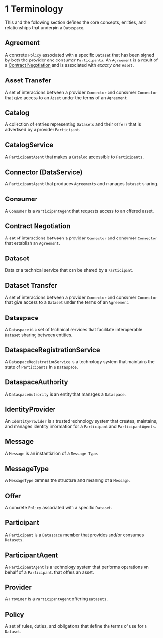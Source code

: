 # 1 Terminology

This and the following section defines the core concepts, entities, and relationships that underpin a `Dataspace`.

## Agreement

A concrete `Policy` associated with a specific `Dataset` that has been signed by both the provider and consumer `Participants`.
An `Agreement` is a result of a [Contract Negotiation](../negotiation/contract.negotiation.protocol.md) and is associated with _exactly one_ `Asset`.

## Asset Transfer

A set of interactions between a provider `Connector` and consumer `Connector` that give access to an `Asset` under the terms of an `Agreement`.

## Catalog

A collection of entries representing `Datasets` and their `Offers` that is advertised by a provider `Participant`.

## CatalogService

A `ParticipantAgent` that makes a `Catalog` accessible to `Participants`.

## Connector (DataService)

A `ParticipantAgent` that produces `Agreements` and manages `Dataset` sharing.

## Consumer

A `Consumer` is a `ParticipantAgent` that requests access to an offered asset.

## Contract Negotiation

A set of interactions between a provider `Connector` and consumer `Connector` that establish an `Agreement`.

## Dataset

Data or a technical service that can be shared by a `Participant`.

## Dataset Transfer

A set of interactions between a provider `Connector` and consumer `Connector` that give access to a `Dataset` under the terms of an `Agreement`.

## Dataspace

A `Dataspace` is a set of technical services that facilitate interoperable `Dataset` sharing between entities.

## DataspaceRegistrationService

A `DataspaceRegistrationService` is a technology system that maintains the state of `Participants` in a `Dataspace`.

## DataspaceAuthority

A `DataspaceAuthority` is an entity that manages a `Dataspace`.

## IdentityProvider

An `IdentityProvider` is a trusted technology system that creates, maintains, and manages identity information for a `Participant` and `ParticipantAgents`.

## Message

A `Message`  is an instantiation of a `Message Type`.

## MessageType

A `MessageType` defines the structure and meaning of a `Message`.

## Offer

A concrete `Policy` associated with a specific `Dataset`.

## Participant

A `Participant` is a `Dataspace` member that provides and/or consumes `Datasets`.

## ParticipantAgent

A `ParticipantAgent` is a technology system that performs operations on behalf of a `Participant`. that offers an asset.

## Provider

A `Provider` is a `ParticipantAgent` offering `Datasets`.

## Policy

A set of rules, duties, and obligations that define the terms of use for a `Dataset`.
